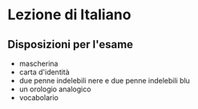 # Lezione di Italiano
## Disposizioni per l'esame

* mascherina
* carta d'identità
* due penne indelebili nere e due penne indelebili blu
* un orologio analogico
* vocabolario
<!--stackedit_data:
eyJoaXN0b3J5IjpbMTc4NTU4MDE4NV19
-->